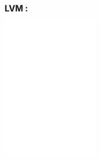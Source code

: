
# **LVM :**  

![1.Tìm hiểu LVM](../docs/1.Tim_hieu_LVM.md)  
![2.Logical Volume](../docs/2.Logical_Volume.md) 
![3.Cài đặt Logical Volume](../docs/3.Cai_dat_Logical_Volume.md) 
